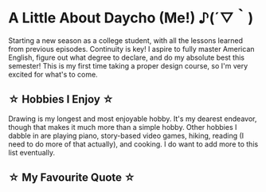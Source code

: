 # A Little About Daycho (Me!) ♪(´▽｀)

Starting a new season as a college student, with all the lessons learned from previous episodes. Continuity is key! I aspire to fully master American English, figure out what degree to declare, and do my absolute best this semester! This is my first time taking a proper design course, so I'm very excited for what's to come.

## ☆ Hobbies I Enjoy ☆
Drawing is my longest and most enjoyable hobby. It's my dearest endeavor, though that makes it much more than a simple hobby. Other hobbies I dabble in are playing piano, story-based video games, hiking, reading (I need to do more of that actually), and cooking. I do want to add more to this list eventually.

## ☆ My Favourite Quote ☆

> 


